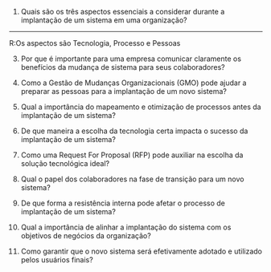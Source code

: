 1. Quais são os três aspectos essenciais a considerar durante a implantação de um sistema em
uma organização?
____________
R:Os aspectos são Tecnologia, Processo e Pessoas


3. Por que é importante para uma empresa comunicar claramente os benefícios da mudança
de sistema para seus colaboradores?


4. Como a Gestão de Mudanças Organizacionais (GMO) pode ajudar a preparar as pessoas para
a implantação de um novo sistema?


5. Qual a importância do mapeamento e otimização de processos antes da implantação de um
sistema?


6. De que maneira a escolha da tecnologia certa impacta o sucesso da implantação de um
sistema?


7. Como uma Request For Proposal (RFP) pode auxiliar na escolha da solução tecnológica ideal?


8. Qual o papel dos colaboradores na fase de transição para um novo sistema?


9. De que forma a resistência interna pode afetar o processo de implantação de um sistema?


10. Qual a importância de alinhar a implantação do sistema com os objetivos de negócios da
organização?

11. Como garantir que o novo sistema será efetivamente adotado e utilizado pelos usuários
finais?
